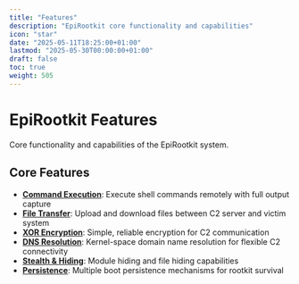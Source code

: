 ```yaml
---
title: "Features"
description: "EpiRootkit core functionality and capabilities"
icon: "star"
date: "2025-05-11T18:25:00+01:00"
lastmod: "2025-05-30T00:00:00+01:00"
draft: false
toc: true
weight: 505
---
```


# EpiRootkit Features

Core functionality and capabilities of the EpiRootkit system.

## Core Features

- **[Command Execution](./command-execution.md)**: Execute shell commands remotely with full output capture
- **[File Transfer](./file-transfer.md)**: Upload and download files between C2 server and victim system
- **[XOR Encryption](./encryption.md)**: Simple, reliable encryption for C2 communication
- **[DNS Resolution](./dns-resolution.md)**: Kernel-space domain name resolution for flexible C2 connectivity
- **[Stealth & Hiding](./hiding.md)**: Module hiding and file hiding capabilities
- **[Persistence](./persistence.md)**: Multiple boot persistence mechanisms for rootkit survival
